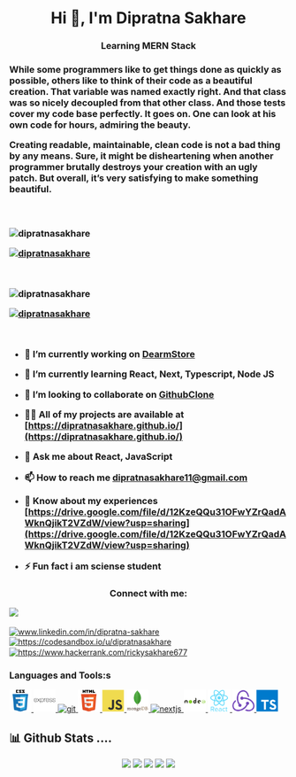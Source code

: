  <h1 align="center">Hi 👋, I'm Dipratna Sakhare</h1>
<h3 align="center">Learning MERN Stack</h3>


<h3>
	While some programmers like to get things done as quickly as possible, others like to think of their code as a beautiful creation. That variable was named exactly right. And that class was so nicely decoupled from that other class. And those tests cover my code base perfectly. It goes on. One can look at his own code for hours, admiring the beauty.

Creating readable, maintainable, clean code is not a bad thing by any means. Sure, it might be disheartening when another programmer brutally destroys your creation with an ugly patch. But overall, it’s very satisfying to make something beautiful.<h3>







<div  style=" margin: auto;">
    <img width="300px" src="https://i.pinimg.com/originals/41/7e/be/417ebee986aec41629278b1e04cfbfe9.gif" alt="">
    <img width="300px" src="https://cdn.dribbble.com/users/461802/screenshots/4753031/designergif.gif" alt="">
    <img width="300px" src="https://i.pinimg.com/originals/1d/ab/8f/1dab8fb61e47f74063638301a492e7a1.jpg" alt="">
    <img width="300px" src="https://static.vecteezy.com/system/resources/previews/002/217/940/large_2x/man-working-on-a-laptop-vector.jpg" alt="">
            <img width="300px" src="https://uploads-ssl.webflow.com/5da5022a5cd1a67955e64d97/60b6fd994089e43f76037e3e_Educator%20Resources-p-500.png" alt="">
        <img width="300px" src="https://i.imgur.com/gjv5CaH.gif" alt="">



</div>




<p align="left"> <img src="https://komarev.com/ghpvc/?username=dipratnasakhare&label=Profile%20views&color=0e75b6&style=flat" alt="dipratnasakhare" /> </p>

<p align="left"> <a href="https://github.com/ryo-ma/github-profile-trophy"><img src="https://github-profile-trophy.vercel.app/?username=dipratnasakhare" alt="dipratnasakhare" /></a> </p>

<p align="left"> <a href="https://twitter.com/" target="blank"><img src="https://img.shields.io/twitter/follow/?logo=twitter&style=for-the-badge" alt="" /></a> </p>


<p align="left"> <img src="https://komarev.com/ghpvc/?username=dipratnasakhare&label=Profile%20views&color=0e75b6&style=flat" alt="dipratnasakhare" /> </p>

<p align="left"> <a href="https://github.com/ryo-ma/github-profile-trophy"><img src="https://github-profile-trophy.vercel.app/?username=dipratnasakhare" alt="dipratnasakhare" /></a> </p>

<p align="left"> <a href="https://twitter.com/" target="blank"><img src="https://img.shields.io/twitter/follow/?logo=twitter&style=for-the-badge" alt="" /></a> </p>

- 🔭 I’m currently working on [DearmStore](https://github.com/dipratnasakhare/debonair-surprise-3863)

- 🌱 I’m currently learning **React, Next, Typescript, Node JS**

- 👯 I’m looking to collaborate on [GithubClone](https://github.com/dipratnasakhare/private-projects)

- 👨‍💻 All of my projects are available at [https://dipratnasakhare.github.io/](https://dipratnasakhare.github.io/)

- 💬 Ask me about **React, JavaScript**

- 📫 How to reach me **dipratnasakhare11@gmail.com**

- 📄 Know about my experiences [https://drive.google.com/file/d/12KzeQQu31OFwYZrQadAWknQjikT2VZdW/view?usp=sharing](https://drive.google.com/file/d/12KzeQQu31OFwYZrQadAWknQjikT2VZdW/view?usp=sharing)

- ⚡ Fun fact **i am sciense student**

 <h3 align="center">Connect with me:</h3>
 <img src="https://readme-typing-svg.herokuapp.com?size=26&duration=3000&lines=I+am+Dipratna+Sakhare+!;A+Fullstack+Web+Developer+!;let+'+s+get+connected++on+LinkedIn" > 

         
<p align="left">
<a target="blank" href="https://www.linkedin.com/in/dipratna-sakhare/" target="blank"><img align="center" src="https://raw.githubusercontent.com/rahuldkjain/github-profile-readme-generator/master/src/images/icons/Social/linked-in-alt.svg" alt="www.linkedin.com/in/dipratna-sakhare" height="30" width="40" /></a>
<a target="blank" href="https://codesandbox.com/https://codesandbox.io/u/dipratnasakhare" target="blank"><img align="center" src="https://raw.githubusercontent.com/rahuldkjain/github-profile-readme-generator/master/src/images/icons/Social/codesandbox.svg" alt="https://codesandbox.io/u/dipratnasakhare" height="30" width="40" /></a>
<a href="https://www.hackerrank.com/dipratnasakhare1" target="blank"><img align="center" src="https://raw.githubusercontent.com/rahuldkjain/github-profile-readme-generator/master/src/images/icons/Social/hackerrank.svg" alt="https://www.hackerrank.com/rickysakhare677" height="30" width="40" /></a>
</p>
	    

<h3 style={{"padding":"25px"}} align="left">Languages and Tools:s</h3>
<p align="left"> <a href="https://www.w3schools.com/css/" target="_blank" rel="noreferrer"> <img src="https://raw.githubusercontent.com/devicons/devicon/master/icons/css3/css3-original-wordmark.svg" alt="css3" width="40" height="40"/> </a> <a href="https://expressjs.com" target="_blank" rel="noreferrer"> <img src="https://raw.githubusercontent.com/devicons/devicon/master/icons/express/express-original-wordmark.svg" alt="express" width="40" height="40"/> </a> <a href="https://git-scm.com/" target="_blank" rel="noreferrer"> <img src="https://www.vectorlogo.zone/logos/git-scm/git-scm-icon.svg" alt="git" width="40" height="40"/> </a> <a href="https://www.w3.org/html/" target="_blank" rel="noreferrer"> <img src="https://raw.githubusercontent.com/devicons/devicon/master/icons/html5/html5-original-wordmark.svg" alt="html5" width="40" height="40"/> </a> <a href="https://developer.mozilla.org/en-US/docs/Web/JavaScript" target="_blank" rel="noreferrer"> <img src="https://raw.githubusercontent.com/devicons/devicon/master/icons/javascript/javascript-original.svg" alt="javascript" width="40" height="40"/> </a> <a href="https://www.mongodb.com/" target="_blank" rel="noreferrer"> <img src="https://raw.githubusercontent.com/devicons/devicon/master/icons/mongodb/mongodb-original-wordmark.svg" alt="mongodb" width="40" height="40"/> </a> <a href="https://nextjs.org/" target="_blank" rel="noreferrer"> <img src="https://cdn.worldvectorlogo.com/logos/nextjs-2.svg" alt="nextjs" width="40" height="40"/> </a> <a href="https://nodejs.org" target="_blank" rel="noreferrer"> <img src="https://raw.githubusercontent.com/devicons/devicon/master/icons/nodejs/nodejs-original-wordmark.svg" alt="nodejs" width="40" height="40"/> </a> <a href="https://reactjs.org/" target="_blank" rel="noreferrer"> <img src="https://raw.githubusercontent.com/devicons/devicon/master/icons/react/react-original-wordmark.svg" alt="react" width="40" height="40"/> </a> <a href="https://redux.js.org" target="_blank" rel="noreferrer"> <img src="https://raw.githubusercontent.com/devicons/devicon/master/icons/redux/redux-original.svg" alt="redux" width="40" height="40"/> </a> <a href="https://www.typescriptlang.org/" target="_blank" rel="noreferrer"> <img src="https://raw.githubusercontent.com/devicons/devicon/master/icons/typescript/typescript-original.svg" alt="typescript" width="40" height="40"/> </a> </p>



 <h2> 📊 Github Stats ....</h2>
<p align="center">
<img src="http://github-profile-summary-cards.vercel.app/api/cards/profile-details?username=dipratnasakhare&theme=github">
<img src="http://github-profile-summary-cards.vercel.app/api/cards/repos-per-language?username=dipratnasakhare&theme=github">
<img src="http://github-profile-summary-cards.vercel.app/api/cards/most-commit-language?username=dipratnasakhare&theme=github">
<img src="http://github-profile-summary-cards.vercel.app/api/cards/stats?username=dipratnasakhare&theme=github">
<img src="http://github-profile-summary-cards.vercel.app/api/cards/productive-time?username=dipratnasakhare&theme=github&utcOffset=8">
	
</p>






